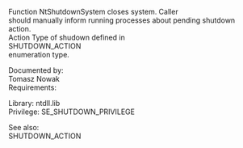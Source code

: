 Function NtShutdownSystem closes system. Caller \
should manually inform running processes about pending shutdown \
action. \
Action Type of shudown defined in \
SHUTDOWN\_ACTION \
enumeration type.

Documented by: \
Tomasz Nowak \
Requirements:

Library: ntdll.lib \
Privilege: SE\_SHUTDOWN\_PRIVILEGE

See also: \
SHUTDOWN\_ACTION
